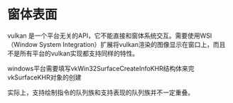 # 窗体表面
vulkan 是一个平台无关的API，它不能直接和窗体系统交互。需要使用WSI（Window System Integration）扩展将vulkan渲染的图像显示在窗口上，而且不是所有平台的vulkan实现都支持同样的特性。

windows平台需要填写vkWin32SurfaceCreateInfoKHR结构体来完vkSurfaceKHR对象的创建

实际上，支持绘制指令的队列族和支持表现的队列族并不一定重叠。